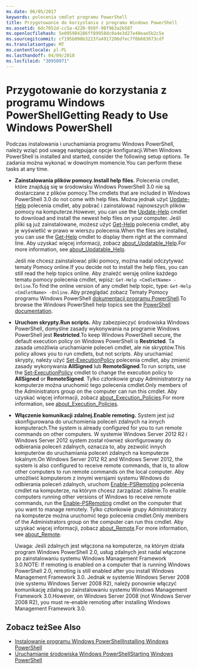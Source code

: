 ```yaml
---
ms.date: 06/05/2017
keywords: polecenia cmdlet programu PowerShell
title: Przygotowanie do korzystania z programu Windows PowerShell
ms.assetid: 6dc7052d-cc5a-4220-950f-98f963a2b587
ms.openlocfilehash: 5e095984286ff89958dc0a4e3d27e40eae5b2c5e
ms.sourcegitcommit: cf195b090b3223fa4917206dfec7f0b603873cdf
ms.translationtype: MT
ms.contentlocale: pl-PL
ms.lasthandoff: 04/09/2018
ms.locfileid: "30950971"
---
```

# <a name="getting-ready-to-use-windows-powershell"></a><span data-ttu-id="85503-103">Przygotowanie do korzystania z programu Windows PowerShell</span><span class="sxs-lookup"><span data-stu-id="85503-103">Getting Ready to Use Windows PowerShell</span></span>
<span data-ttu-id="85503-104">Podczas instalowania i uruchamiania programu Windows PowerShell, należy wziąć pod uwagę następujące opcje konfiguracji.</span><span class="sxs-lookup"><span data-stu-id="85503-104">When Windows PowerShell is installed and started, consider the following setup options.</span></span> <span data-ttu-id="85503-105">Te zadania można wykonać w dowolnym momencie.</span><span class="sxs-lookup"><span data-stu-id="85503-105">You can perform these tasks at any time.</span></span>

- <span data-ttu-id="85503-106">**Zainstalowania plików pomocy.**</span><span class="sxs-lookup"><span data-stu-id="85503-106">**Install help files.**</span></span> <span data-ttu-id="85503-107">Polecenia cmdlet, które znajdują się w środowisku Windows PowerShell 3.0 nie są dostarczane z plików pomocy.</span><span class="sxs-lookup"><span data-stu-id="85503-107">The cmdlets that are included in Windows PowerShell 3.0 do not come with help files.</span></span> <span data-ttu-id="85503-108">Można jednak użyć [Update-Help](/powershell/module/microsoft.powershell.core/update-help) polecenia cmdlet, aby pobrać i zainstalować najnowszych plików pomocy na komputerze.</span><span class="sxs-lookup"><span data-stu-id="85503-108">However, you can use the [Update-Help](/powershell/module/microsoft.powershell.core/update-help) cmdlet to download and install the newest help files on your computer.</span></span> <span data-ttu-id="85503-109">Jeśli pliki są już zainstalowane, możesz użyć [Get-Help](/powershell/module/microsoft.powershell.core/get-help) polecenia cmdlet, aby je wyświetlić w prawo w wierszu polecenia.</span><span class="sxs-lookup"><span data-stu-id="85503-109">When the files are installed, you can use the [Get-Help](/powershell/module/microsoft.powershell.core/get-help) cmdlet to display them right at the command line.</span></span> <span data-ttu-id="85503-110">Aby uzyskać więcej informacji, zobacz [about_Updatable_Help](/powershell/module/microsoft.powershell.core/about/about_updatable_help).</span><span class="sxs-lookup"><span data-stu-id="85503-110">For more information, see [about_Updatable_Help](/powershell/module/microsoft.powershell.core/about/about_updatable_help).</span></span>

    <span data-ttu-id="85503-111">Jeśli nie chcesz zainstalować pliki pomocy, można nadal odczytywać tematy Pomocy online.</span><span class="sxs-lookup"><span data-stu-id="85503-111">If you decide not to install the help files, you can still read the help topics online.</span></span> <span data-ttu-id="85503-112">Aby znaleźć wersję online każdego tematu pomocy polecenia cmdlet, wpisz: `Get-Help <CmdletName> -Online`.</span><span class="sxs-lookup"><span data-stu-id="85503-112">To find the online version of any cmdlet help topic, type: `Get-Help <CmdletName> -Online`.</span></span> <span data-ttu-id="85503-113">Aby przeglądać zobacz Tematy Pomocy programu Windows PowerShell [dokumentacji programu PowerShell](/powershell/scripting).</span><span class="sxs-lookup"><span data-stu-id="85503-113">To browse the Windows PowerShell help topics see the [PowerShell documentation](/powershell/scripting).</span></span>

- <span data-ttu-id="85503-114">**Uruchom skrypty.**</span><span class="sxs-lookup"><span data-stu-id="85503-114">**Run scripts.**</span></span> <span data-ttu-id="85503-115">Aby zabezpieczyć środowiska Windows PowerShell, domyślne zasady wykonywania na programie Windows PowerShell jest **Restricted**.</span><span class="sxs-lookup"><span data-stu-id="85503-115">To keep Windows PowerShell secure, the default execution policy on Windows PowerShell is **Restricted**.</span></span> <span data-ttu-id="85503-116">Ta zasada umożliwia uruchamianie poleceń cmdlet, ale nie skryptów.</span><span class="sxs-lookup"><span data-stu-id="85503-116">This policy allows you to run cmdlets, but not scripts.</span></span> <span data-ttu-id="85503-117">Aby uruchamiać skrypty, należy użyć [Set-ExecutionPolicy](/powershell/module/microsoft.powershell.security/set-executionpolicy) polecenia cmdlet, aby zmienić zasady wykonywania **AllSigned** lub **RemoteSigned**.</span><span class="sxs-lookup"><span data-stu-id="85503-117">To run scripts, use the [Set-ExecutionPolicy](/powershell/module/microsoft.powershell.security/set-executionpolicy) cmdlet to change the execution policy to **AllSigned** or **RemoteSigned**.</span></span> <span data-ttu-id="85503-118">Tylko członkowie grupy Administratorzy na komputerze można uruchomić tego polecenia cmdlet.</span><span class="sxs-lookup"><span data-stu-id="85503-118">Only members of the Administrators group on the computer can run this cmdlet.</span></span> <span data-ttu-id="85503-119">Aby uzyskać więcej informacji, zobacz [about_Execution_Policies](/powershell/module/microsoft.powershell.core/about/about_execution_policies).</span><span class="sxs-lookup"><span data-stu-id="85503-119">For more information, see [about_Execution_Policies](/powershell/module/microsoft.powershell.core/about/about_execution_policies).</span></span>

- <span data-ttu-id="85503-120">**Włączenie komunikacji zdalnej.**</span><span class="sxs-lookup"><span data-stu-id="85503-120">**Enable remoting.**</span></span> <span data-ttu-id="85503-121">System jest już skonfigurowana do uruchomienia poleceń zdalnych na innych komputerach.</span><span class="sxs-lookup"><span data-stu-id="85503-121">The system is already configured for you to run remote commands on other computers.</span></span> <span data-ttu-id="85503-122">W systemie Windows Server 2012 R2 i Windows Server 2012 system został również skonfigurowany do odbierania poleceń zdalnych, oznacza to, aby zezwolić innych komputerów do uruchamiania poleceń zdalnych na komputerze lokalnym.</span><span class="sxs-lookup"><span data-stu-id="85503-122">On Windows Server 2012 R2 and Windows Server 2012, the system is also configured to receive remote commands, that is, to allow other computers to run remote commands on the local computer.</span></span> <span data-ttu-id="85503-123">Aby umożliwić komputerom z innymi wersjami systemu Windows do odbierania poleceń zdalnych, uruchom [Enable-PSRemoting](/powershell/module/microsoft.powershell.core/enable-psremoting) polecenia cmdlet na komputerze, na którym chcesz zarządzać zdalnie.</span><span class="sxs-lookup"><span data-stu-id="85503-123">To enable computers running other versions of Windows to receive remote commands, run the [Enable-PSRemoting](/powershell/module/microsoft.powershell.core/enable-psremoting) cmdlet on the computer that you want to manage remotely.</span></span> <span data-ttu-id="85503-124">Tylko członkowie grupy Administratorzy na komputerze można uruchomić tego polecenia cmdlet.</span><span class="sxs-lookup"><span data-stu-id="85503-124">Only members of the Administrators group on the computer can run this cmdlet.</span></span> <span data-ttu-id="85503-125">Aby uzyskać więcej informacji, zobacz [about_Remote](/powershell/module/microsoft.powershell.core/about/about_remote).</span><span class="sxs-lookup"><span data-stu-id="85503-125">For more information, see [about_Remote](/powershell/module/microsoft.powershell.core/about/about_remote).</span></span>

    <span data-ttu-id="85503-126">Uwaga: Jeśli zdalnych jest włączona na komputerze, na którym działa program Windows PowerShell 2.0, usług zdalnych jest nadal włączone po zainstalowaniu systemu Windows Management Framework 3.0.</span><span class="sxs-lookup"><span data-stu-id="85503-126">NOTE: If remoting is enabled on a computer that is running Windows PowerShell 2.0, remoting is still enabled after you install Windows Management Framework 3.0.</span></span> <span data-ttu-id="85503-127">Jednak w systemie Windows Server 2008 (nie systemu Windows Server 2008 R2), należy ponownie włączyć komunikację zdalną po zainstalowaniu systemu Windows Management Framework 3.0.</span><span class="sxs-lookup"><span data-stu-id="85503-127">However, on Windows Server 2008 (not Windows Server 2008 R2), you must re-enable remoting after installing Windows Management Framework 3.0.</span></span>

## <a name="see-also"></a><span data-ttu-id="85503-128">Zobacz też</span><span class="sxs-lookup"><span data-stu-id="85503-128">See Also</span></span>
- [<span data-ttu-id="85503-129">Instalowanie programu Windows PowerShell</span><span class="sxs-lookup"><span data-stu-id="85503-129">Installing Windows PowerShell</span></span>](../setup/Installing-Windows-PowerShell.md)
- [<span data-ttu-id="85503-130">Uruchamianie środowiska Windows PowerShell</span><span class="sxs-lookup"><span data-stu-id="85503-130">Starting Windows PowerShell</span></span>](/powershell/scripting/setup/starting-windows-powershell)